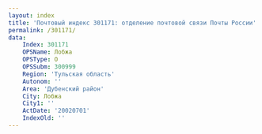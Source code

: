 ```yaml
---
layout: index
title: 'Почтовый индекс 301171: отделение почтовой связи Почты России'
permalink: /301171/
data:
    Index: 301171
    OPSName: Лобжа
    OPSType: О
    OPSSubm: 300999
    Region: 'Тульская область'
    Autonom: ''
    Area: 'Дубенский район'
    City: Лобжа
    City1: ''
    ActDate: '20020701'
    IndexOld: ''
---
```

